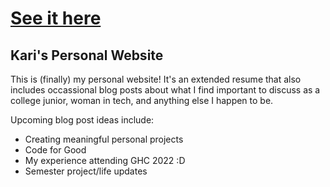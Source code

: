 # [See it here](https://karolinagroszewska.github.io/)

## Kari's Personal Website 

This is (finally) my personal website! It's an extended resume that also includes occassional blog posts about what I find important to discuss as a college junior, woman in tech, and anything else I happen to be.

Upcoming blog post ideas include:
- Creating meaningful personal projects
- Code for Good
- My experience attending GHC 2022 :D
- Semester project/life updates
